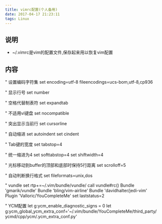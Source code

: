 ```yaml
---
title: vimrc配置(个人备用)
date: 2017-04-17 21:23:11
tags: Linux
---
```


## 说明
* ~/.vimrc是vim的配置文件,保存起来用以恢复vim配置


## 内容

" 设置编码字符集
set encoding=utf-8 fileencodings=ucs-bom,utf-8,cp936

" 显示行号
set number

" 空格代替制表符
set expandtab

" 不适用vi键盘
set nocompatible

" 突出显示当前行
set cursorline

" 自动缩进
set autoindent
set cindent

" Tab键的宽度
set tabstop=4

" 统一缩进为4
set softtabstop=4
set shiftwidth=4

" 光标移动到buffer的顶部和底部时保持5行距离
set scrolloff=5

" 自动判断换行格式
set fileformats=unix,dos

" vundle
set rtp+=~/.vim/bundle/vundle/
call vundle#rc()
Bundle 'gmarik/vundle'
Bundle 'bling/vim-airline'
Bundle 'davidhalter/jedi-vim'
Plugin 'Valloric/YouCompleteMe'
set laststatus=2

" YCM配置
let g:ycm_enable_diagnostic_signs = 0
let g:ycm_global_ycm_extra_conf='~/.vim/bundle/YouCompleteMe/third_party/ycmd/cpp/ycm/.ycm_extra_conf.py'

